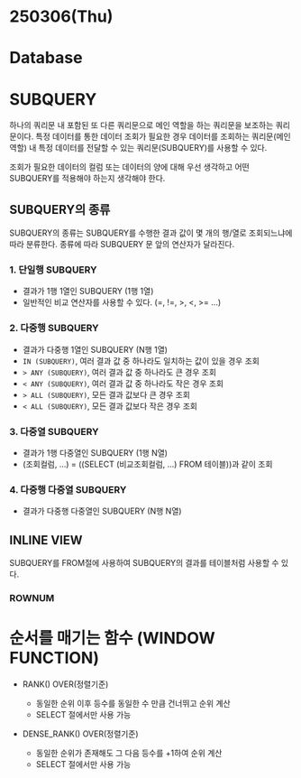 # 250306(Thu)

# Database

# SUBQUERY 
하나의 쿼리문 내 포함된 또 다른 쿼리문으로 메인 역할을 하는 쿼리문을 보조하는 쿼리문이다.
특정 데이터를 통한 데이터 조회가 필요한 경우 데이터를 조회하는 쿼리문(메인역할) 내 특정 데이터를 전달할 수 있는 쿼리문(SUBQUERY)를 사용할 수 있다.

조회가 필요한 데이터의 컬럼 또는 데이터의 양에 대해 우선 생각하고 어떤 SUBQUERY를 적용해야 하는지 생각해야 한다. 

## SUBQUERY의 종류
SUBQUERY의 종류는 SUBQUERY를 수행한 결과 값이 몇 개의 행/열로 조회되느냐에 따라 분류한다. 종류에 따라 SUBQUERY 문 앞의 연산자가 달라진다. 

### 1. 단일행 SUBQUERY
- 결과가 1행 1열인 SUBQUERY (1행 1열)
- 일반적인 비교 연산자를 사용할 수 있다. (=, !=, >, <, >= ...)

### 2. 다중행 SUBQUERY
- 결과가 다중행 1열인 SUBQUERY (N행 1열)
- `IN (SUBQUERY)`, 여러 결과 값 중 하나라도 일치하는 값이 있을 경우 조회 
- `> ANY (SUBQUERY)`, 여러 결과 값 중 하나라도 큰 경우 조회 
- `< ANY (SUBQUERY)`, 여러 결과 값 중 하나라도 작은 경우 조회 
- `> ALL (SUBQUERY)`, 모든 결과 값보다 큰 경우 조회
- `< ALL (SUBQUERY)`, 모든 결과 값보다 작은 경우 조회

### 3. 다중열 SUBQUERY  
- 결과가 1행 다중열인 SUBQUERY (1행 N열)
- (조회컬럼, ...) = ((SELECT (비교조회컬럼, ...) FROM 테이블))과 같이 조회

### 4. 다중행 다중열 SUBQUERY
- 결과가 다중행 다중열인 SUBQUERY (N행 N열)

## INLINE VIEW
SUBQUERY를 FROM절에 사용하여 SUBQUERY의 결과를 테이블처럼 사용할 수 있다. 

### ROWNUM 


# 순서를 매기는 함수 (WINDOW FUNCTION)
- RANK() OVER(정렬기준)
    - 동일한 순위 이후 등수를 동일한 수 만큼 건너뛰고 순위 계산
    - SELECT 절에서만 사용 가능

- DENSE_RANK() OVER(정렬기준)
    - 동일한 순위가 존재해도 그 다음 등수를 +1하여 순위 계산
    - SELECT 절에서만 사용 가능